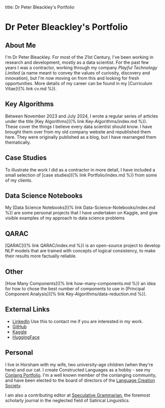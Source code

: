title: Dr Peter Bleackley's Portfolio
# Dr Peter Bleackley's Portfolio

## About Me

I'm Dr Peter Bleackley. For most of the 21st Century, I've been working in research and development, mostly as a data scientist. For the past few years I was a contractor, working through my company *Playful Technology Limited* (a name meant to convey the values of curiosity, discovery and innovation), but I'm now moving on from this and looking for fresh opportunities. More details of my career can be found in my [Curriculum Vitae]({% link cv.md %}).

## Key Algorithms
Between November 2023 and July 2024, I wrote a regular series of articles under the title [Key Algorithms]({% link Key-Algorithms/index.md %}). These cover the things I believe every data scientist should know. I have brought them over from my old company website and republished them here. They were originally published as a blog, but I have rearranged them thematically.

## Case Studies

To illustrate the work I did as a contractor in more detail, I have included a small selection of [case studies]({% link Portfolio/index.md %}) from some of my clients.

## Data Science Notebooks

My [Data Science Notebooks]({% link Data-Science-Notebooks/index.md %}) are some personal projects that I have undertaken on Kaggle, and give visible examples of my approach to data science problems

## QARAC

[QARAC]({% link QARAC/index.md %}) is an open-source project to develop NLP models that are trained with concepts of logical consistency, to make their results more factually reliable.

## Other
[How Many Components]({% link how-many-components.md %}) an idea for how to chose the best number of components to use in [Principal Component Analysis]({% link  Key-Algorithms/data-reduction.md %}).

## External Links
* [LinkedIn](https://www.linkedin.com/in/peterjbleackley) Use this to contact me if you are interested in my work.
* [GitHub](https://github.com/PeteBleackley)
* [Kaggle](https://www.kaggle.com/petebleackley)
* [HuggingFace](https://huggingface.co/PeteBleackley)

## Personal

I live in Horsham with my wife, two university-age children (when they're here) and our cat. I create Constructed Languages as a hobby - see my [Conlang Portfolio](https://petebleackley.conlang.org/). I'm a well known member of the conlanging community, and have been elected to the board of directors of the [Language Creation Society](https://conlang.org/).

I am also a contributing editor at [Speculative Grammarian](https://specgram.com), the foremost scholarly journal in the neglected field of Satirical Linguistics.




